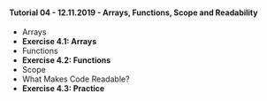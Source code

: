 #### Tutorial 04 - 12.11.2019 - Arrays, Functions, Scope and Readability

* Arrays
* **Exercise 4.1: Arrays**
* Functions
* **Exercise 4.2: Functions**
* Scope
* What Makes Code Readable?
* **Exercise 4.3: Practice**
